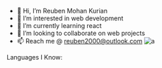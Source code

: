 - 👋 Hi, I’m Reuben Mohan Kurian
- 👀 I’m interested in web development
- 🌱 I’m currently learning react 
- 💞️ I’m looking to collaborate on web projects
- 📫 Reach me @ reuben2000@outlook.com
![a](https://user-images.githubusercontent.com/68062270/174030523-4cfcf01e-c700-49e2-a4ca-6c185f37619b.jpg)

Languages I Know:

